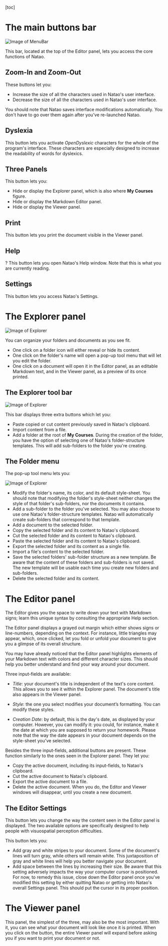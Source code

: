 [toc]

# The main buttons bar

![Image of MenuBar](./src/images/menuBar.png)

This bar, located at the top of the Editor panel, lets you access the core functions of Natao.

## Zoom-In and Zoom-Out

These buttons let you:

 - <span class="typcn typcn-zoom-in-outline"></span> Increase the size of all the characters used in Natao's user interface.
 - <span class="typcn typcn-zoom-out-outline"></span> Decrease the size of all the characters used in Natao's user interface.

You should note that Natao saves interface modifications automatically. You don't have to go over them again after you've re-launched Natao.

## Dyslexia

<span class="typcn typcn-lightbulb"></span> This button lets you activate *OpenDyslexic* characters for the whole of the program's interface. These characters are especially designed to increase the readability of words for dyslexics.

## Three Panels

This button lets you:

- <span class="typcn typcn-th-menu-outline"></span> Hide or display the Explorer panel, which is also where **My Courses** figure.
- <span class="typcn typcn-edit"></span> Hide or display the Markdown Editor panel.
- <span class="typcn typcn-eye-outline"></span> Hide or display the Viewer panel.

## Print

<span class="typcn typcn-printer"></span> This button lets you print the document visible in the Viewer panel.

## Help

<span>?</span> This button lets you open Natao's Help window. Note that this is what you are currently reading.

## Settings

<span class="typcn typcn-cog-outline"></span> This button lets you access Natao's Settings.

# The Explorer panel

![Image of Explorer](./src/images/explorer.png)

You can organize your folders and documents as you see fit.
- One click on a folder icon will either reveal or hide its content.
- One click on the folder's name will open a pop-up tool menu that will let you edit the folder.
- One click on a document will open it in the Editor panel, as an editable Markdown text, and in the Viewer panel, as a preview of its once printed.

## The Explorer tool bar

![Image of Explorer](./src/images/explorer.png)

This bar displays three extra buttons which let you:
- <span class="typcn typcn-book"></span> Paste copied or cut content previously saved in Natao's clipboard.
- <span class="typcn typcn-download-outline"></span> Import content from a file.
- <span class="typcn typcn-plus-outline"></span> Add a folder at the root of **My Courses**. During the creation of the folder, you have the option of selecting one of Natao's folder-structure templates. This will add sub-folders to the folder you're creating.

## The Folder menu

The pop-up tool menu lets you:

 ![Image of Explorer](./src/images/folderOptions.png)

- <span class="typcn typcn-edit"></span> Modify the folder's name, its color, and its default style-sheet. You should note that modifying the folder's style-sheet neither changes the style of that folder's sub-folders, nor the documents it contains.
- <span class="typcn typcn-folder-add"></span> Add a sub-folder to the folder you've selected. You may also choose to use one Natao's folder-structure templates. Natao will automatically create sub-folders that correspond to that template.
- <span class="typcn typcn-document-add"></span> Add a document to the selected folder.
- <span class="typcn typcn-tabs-outline"></span> Copy the selected folder and its content to Natao's clipboard.
- <span class="typcn typcn-scissors-outline"></span> Cut the selected folder and its content to Natao's clipboard.
- <span class="typcn typcn-book"></span> Paste the selected folder and its content to Natao's clipboard.
- <span class="typcn typcn-export-outline"></span> Export the selected folder and its content as a single file.
- <span class="typcn typcn-download-outline"></span> Import a file's content to the selected folder.
- <span class="typcn typcn-flow-children"></span> Save the selected folders' sub-folder structure as a new template. Be aware that the content of these folders and sub-folders is not saved. The new template will be usable each time you create new folders and sub-folders.
- <span class="typcn typcn-trash"></span> Delete the selected folder and its content.

# The Editor panel

The Editor gives you the space to write down your text with Markdown signs; learn this unique syntax by consulting the appropriate Help section.

The Editor panel displays a grayed out margin which either shows signs or line-numbers, depending on the context. For instance, little triangles may appear, which, once clicked, let you fold or unfold your document to give you a glimpse of its overall structure.

You may have already noticed that the Editor panel highlights elements of your Markdown text with colors and different character sizes. This should help you better understand and find your way around your document.

Three input-fields are available:

- *Title*: your document's title is independent of the text's core content. This allows you to see it within the Explorer panel. The document's title also appears in the Viewer panel.

- *Style*: the one you select modifies your document’s formatting. You can modify these styles.

- *Creation Date*: by default, this is the day's date, as displayed by your computer. However, you can modify it: you could, for instance, make it the date at which you are supposed to return your homework. Please note that the way the date appears in your document depends on the style-sheet you've selected.

Besides the three input-fields, additional buttons are present. These function similarly to the ones seen in the Explorer panel. They let you:
- <span class="typcn typcn-tabs-outline"></span> Copy the active document, including its input-fields, to Natao's clipboard.
- <span class="typcn typcn-scissors-outline"></span> Cut the active document to Natao's clipboard.
- <span class="typcn typcn-export-outline"></span> Export the active document to a file.
- <span class="typcn typcn-trash"></span> Delete the active document. When you do, the Editor and Viewer windows will disappear, until you create a new document.

## The Editor Settings

This button <span class="typcn typcn-cog"></span> lets you change the way the content seen in the Editor panel is displayed. The two available options are specifically designed to help people with visuospatial perception difficulties.

This button lets you:

- Add gray and white stripes to your document. Some of the document's lines will turn gray, while others will remain white. This juxtaposition of gray and white lines will help you better navigate your document.
- Add space between the lines by increasing their size. Be aware that this setting adversely impacts the way your computer cursor is positioned. For now, to remedy this issue, close down the Editor panel once you've modified this setting by either quitting Natao or getting into Natao's overall Settings panel. This should put the cursor in its proper position.

# The Viewer panel

This panel, the simplest of the three, may also be the most important. With it, you can see what your document will look like once it is printed. When you click on the <span class="typcn typcn-printer"></span> button, the entire Viewer panel will expand before asking you if you want to print your document or not.
